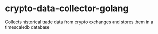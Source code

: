 # crypto-data-collector-golang
Collects historical trade data from crypto exchanges and stores them in a timescaledb database
